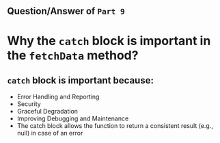 ## Question/Answer of `Part 9`

# Why the `catch` block is important in the `fetchData` method?

## `catch` block is important because:
* Error Handling and Reporting
* Security
* Graceful Degradation
* Improving Debugging and Maintenance
* The catch block allows the function to return a consistent result (e.g., null) in case of an error

